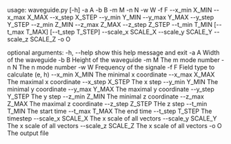 usage: waveguide.py [-h] -a A -b B -m M -n N -w W -f F --x_min X_MIN --x_max
                    X_MAX --x_step X_STEP --y_min Y_MIN --y_max Y_MAX --y_step
                    Y_STEP --z_min Z_MIN --z_max Z_MAX --z_step Z_STEP --t_min
                    T_MIN [--t_max T_MAX] [--t_step T_STEP] --scale_x SCALE_X
                    --scale_y SCALE_Y --scale_z SCALE_Z -o O

optional arguments:
  -h, --help         show this help message and exit
  -a A               Width of the waveguide
  -b B               Height of the waveguide
  -m M               The m mode number
  -n N               The n mode number
  -w W               Frequency of the signale
  -f F               Field type to calculate (e, h)
  --x_min X_MIN      The minimal x coordinate
  --x_max X_MAX      The maximal x coordinate
  --x_step X_STEP    The x step
  --y_min Y_MIN      The minimal y coordinate
  --y_max Y_MAX      The maximal y coordinate
  --y_step Y_STEP    The y step
  --z_min Z_MIN      The minimal z coordinate
  --z_max Z_MAX      The maximal z coordinate
  --z_step Z_STEP    THe z step
  --t_min T_MIN      The start time
  --t_max T_MAX      The end time
  --t_step T_STEP    The timestep
  --scale_x SCALE_X  The x scale of all vectors
  --scale_y SCALE_Y  The x scale of all vectors
  --scale_z SCALE_Z  The x scale of all vectors
  -o O               The output file
